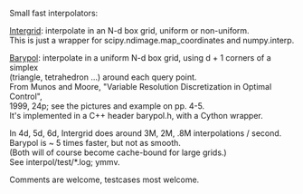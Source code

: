 Small fast interpolators:

[Intergrid](http://denis-bz.github.com/docs/intergrid.html):
interpolate in an N-d box grid, uniform or non-uniform.  
This is just a wrapper for scipy.ndimage.map_coordinates and numpy.interp.

[Barypol](http://denis-bz.github.com/docs/barypol.html):
interpolate in a uniform N-d box grid, using d + 1 corners of a simplex  
(triangle, tetrahedron ...) around each query point.  
From Munos and Moore, "Variable Resolution Discretization in Optimal Control",  
1999, 24p; see the pictures and example on pp. 4-5.  
It's implemented in a C++ header barypol.h, with a Cython wrapper.

In 4d, 5d, 6d, Intergrid does around 3M, 2M, .8M interpolations / second.  
Barypol is ~ 5 times faster, but not as smooth.  
(Both will of course become cache-bound for large grids.)  
See interpol/test/*.log; ymmv.

Comments are welcome, testcases most welcome.

